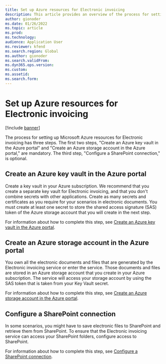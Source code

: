 ```yaml
---
title: Set up Azure resources for Electronic invoicing
description: This article provides an overview of the process for setting up Microsoft Azure resources for Electronic invoicing.
author: gionoder
ms.date: 01/26/2022
ms.topic: article
ms.prod: 
ms.technology: 
audience: Application User
ms.reviewer: kfend
ms.search.region: Global
ms.author: gionoder
ms.search.validFrom: 
ms.dyn365.ops.version: 
ms.custom: 
ms.assetid: 
ms.search.form: 
---
```


# Set up Azure resources for Electronic invoicing

[!include [banner](../../includes/banner.md)]

The process for setting up Microsoft Azure resources for Electronic invoicing has three steps. The first two steps, "Create an Azure key vault in the Azure portal" and "Create an Azure storage account in the Azure portal," are mandatory. The third step, "Configure a SharePoint connection," is optional.

## Create an Azure key vault in the Azure portal

Create a key vault in your Azure subscription. We recommend that you create a separate key vault for Electronic invoicing, and that you don't combine secrets with other applications. Create as many secrets and certificates as you require for your scenarios in electronic documents. You must create at least one secret to store the shared access signature (SAS) token of the Azure storage account that you will create in the next step.

For information about how to complete this step, see [Create an Azure key vault in the Azure portal](e-invoicing-create-azure-key-vault-azure-portal.md).

## Create an Azure storage account in the Azure portal

You own all the electronic documents and files that are generated by the Electronic invoicing service or enter the service. Those documents and files are stored in an Azure storage account that you create in your Azure subscription. The service will access your storage account by using the SAS token that is taken from your Key Vault secret.

For information about how to complete this step, see [Create an Azure storage account in the Azure portal](e-invoicing-create-azure-storage-account-azure-portal.md).

## Configure a SharePoint connection

In some scenarios, you might have to save electronic files to SharePoint and retrieve them from SharePoint. To ensure that the Electronic invoicing service can access your SharePoint folders, configure access to SharePoint.

For information about how to complete this step, see [Configure a SharePoint connection](e-invoicing-create-sharepoint-connection.md).
